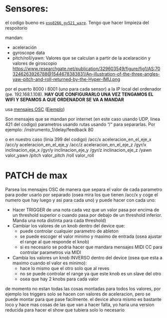 # Sensores:
el codigo bueno es [`esp8266_gy521_ware`](https://github.com/Malnascudes/gy-521-sensor-/blob/master/esp8266_gy521_ware/esp8266_gy521_ware.ino). Tengo que hacer limpieza del respoitorio

mandan:
- aceleración
- gyroscope data
- pitch/roll/yawn: Valores que se calculan a partir de la acelaración y valores de giroscopio https://www.researchgate.net/publication/329603549/figure/fig1/AS:703246263926788@1544678383831/An-illustration-of-the-three-angles-yaw-pitch-and-roll-returned-by-the-Hyper-IMU.png 

por el puerto 8000 i 8001 (uno para cada sensor) a la IP local del ordenador (pe. 192.168.1.108). 
**HAY QUE CONFIGURARLO UNA VEZ TENGAMOS EL WIFI Y SEPAMOS A QUE ORDENADOR SE VA A MANDAR**

usa [mensajes OSC](https://en.wikipedia.org/wiki/Open_Sound_Control) ([Ejemplo](http://osw.sourceforge.net/html/osc.htm))

Son mensajes que se mandan por internet (en este caso usando UDP, linea 421 del codigo) parametros usando rutas usando “/“ para separarlas. Por ejemplo:
/instrumento_1/delay/feedback 80

o en nuestro caso (linia 399 del codigo)
/acc/x aceleracion_en_el_eje_x
/acc/y aceleracion_en_el_eje_y
/acc/z aceleracion_en_el_eje_z
/gyr/x inclinacion_eje_x
/gyr/y inclinacion_eje_y
/gyr/z inclinacion_eje_z
/yawn valor_yawn
/pitch valor_pitch
/roll  valor_roll


# PATCH de max

Parsea los mensajes OSC de manera que separa el valor de cada parametro para poder usarlo por separado (osea mira los que tienen /acc/x y coge el numero que hay luego y asi para cada uno) y puede hacer con cada uno:
- Hacer TRIGGER de una nota cada vez que un valor pasa por encima de un threshold superior o cuando pasa por debajo de un threshold inferior. Manda una nota distinta para cada threshold)
- Cambiar los valores de un knob dentro del device que:
    - puede controlar cualquier parametro de ableton
    - se puede escoger el valor minimo y maximo de entrada (osea ajustar el range al que responde el knob)
    - si es necesario se podria hacer que mandara mensajes MIDI CC para controlar parametros via MIDI
- Cambia los valores un knob INVERSO dentro del device (osea que esta a maximo cuando el valor es minimo):
    - hace lo mismo que el otro solo que al reves
    - no se puede controlar el range ya que este knob es un slave del otro
    - osea que hay 2 knobs para cada valor

de momento no estan todas las cosas montadas para todos los valores, por ejemplo los triggers solo se hacen con valores de aceleracion, pero se puede montar para que pase facilmente.
el device ahora mismo es bastante loco y hace mas cosas de las que van a hacer falta, yo haria una version reducida para hacer el show que tubiera solo lo necesario
